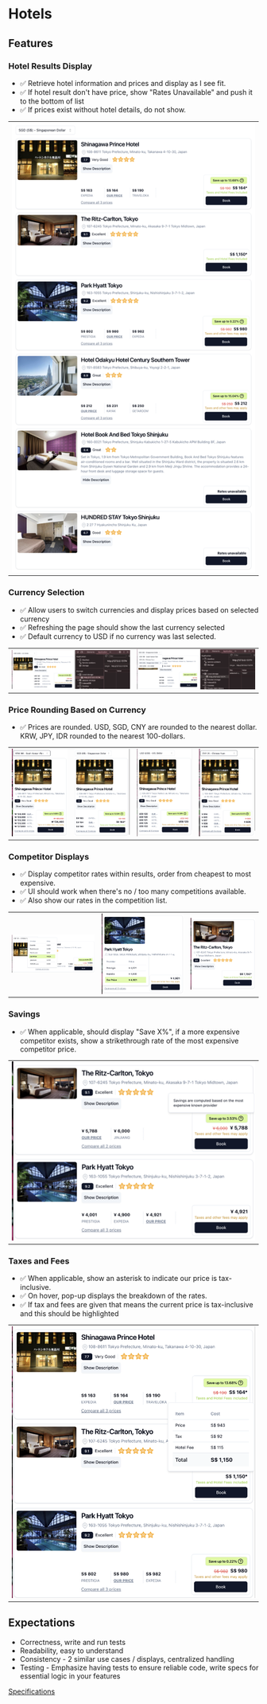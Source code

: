 # Hotels

## Features

### Hotel Results Display

- ✅ Retrieve hotel information and prices and display as I see fit.
- ✅ If hotel result don't have price, show "Rates Unavailable" and push it to the bottom of list
- ✅ If prices exist without hotel details, do not show.

|                                          |
| ---------------------------------------- |
| ![](./screenshots/display-results/1.png) |

### Currency Selection

- ✅ Allow users to switch currencies and display prices based on selected currency
- ✅ Refreshing the page should show the last currency selected
- ✅ Default currency to USD if no currency was last selected.

|                                             |                                             |
| ------------------------------------------- | ------------------------------------------- |
| ![](./screenshots/currency-selection/1.png) | ![](./screenshots/currency-selection/2.png) |

### Price Rounding Based on Currency

- ✅ Prices are rounded. USD, SGD, CNY are rounded to the nearest dollar. KRW, JPY, IDR rounded to the nearest 100-dollars.

|                                         |                                         |                                         |                                         |
| --------------------------------------- | --------------------------------------- | --------------------------------------- | --------------------------------------- |
| ![](./screenshots/price-rounding/1.png) | ![](./screenshots/price-rounding/2.png) | ![](./screenshots/price-rounding/3.png) | ![](./screenshots/price-rounding/4.png) |

### Competitor Displays

- ✅ Display competitor rates within results, order from cheapest to most expensive.
- ✅ UI should work when there's no / too many competitions available.
- ✅ Also show our rates in the competition list.

|                                           |                                           |                                           |
| ----------------------------------------- | ----------------------------------------- | ----------------------------------------- |
| ![](./screenshots/rates-comparison/1.png) | ![](./screenshots/rates-comparison/2.png) | ![](./screenshots/rates-comparison/3.png) |

### Savings

- ✅ When applicable, should display "Save X%", if a more expensive competitor exists, show a strikethrough rate of the most expensive competitor price.

|                                  |
| -------------------------------- |
| ![](./screenshots/savings/1.png) |

### Taxes and Fees

- ✅ When applicable, show an asterisk to indicate our price is tax-inclusive.
- ✅ On hover, pop-up displays the breakdown of the rates.
- ✅ If tax and fees are given that means the current price is tax-inclusive and this should be highlighted

|                                         |
| --------------------------------------- |
| ![](./screenshots/taxes-and-fees/1.png) |

## Expectations

- Correctness, write and run tests
- Readability, easy to understand
- Consistency - 2 similar use cases / displays, centralized handling
- Testing - Emphasize having tests to ensure reliable code, write specs for essential logic in your features

[Specifications](https://gist.github.com/mal90/4627e6beb44ec038b90f64ea1bb30638)
